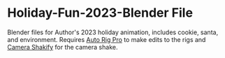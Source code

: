 # Holiday-Fun-2023-Blender File

Blender files for Author's 2023 holiday animation, includes cookie, santa, and environment. Requires [Auto Rig Pro](https://blendermarket.com/products/auto-rig-pro) to make edits to the rigs and [Camera Shakify](https://github.com/EatTheFuture/camera_shakify) for the camera shake.
